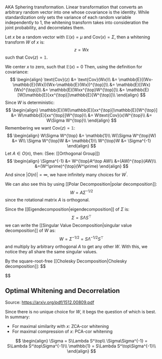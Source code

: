 AKA Sphering transformation.
Linear transformation that converts an arbitrary random vector into one whose covariance is the identity.
While standardization only sets the variance of each random variable independently to 1, the whitening transform takes into consideration the joint probability, and decorrelates them.

Let $x$ be a random vector with $\mathbb{E}(x) = \mu$ and $\text{Cov}(x)=\Sigma$, then a whitening transform $W$ of $x$ is: $$z = Wx$$such that $\text{Cov}(z) = \mathbb{1}$.

We center $x$ to zero, such that $\mathbb{E}(x) = 0$
Then, using the definition for covariance:$$
\begin{align}
\text{Cov}(z) &= \text{Cov}(Wx)\\
&= \mathbb{E}[(Wx-\mathbb{E}(Wx))(Wx-\mathbb{E}(Wx))^{\top}]\\
&= \mathbb{E}[(Wx)(Wx)^{\top}]\\
&= \mathbb{E}[Wxx^{\top}W^{\top}]\\
&= \mathbb{E}[W]\mathbb{E}[xx^{\top}]\mathbb{E}[W^{\top}]\\
\end{align}
$$Since $W$ is deterministic:
$$
\begin{align}
\mathbb{E}[W]\mathbb{E}[xx^{\top}]\mathbb{E}[W^{\top}]
&= W\mathbb{E}[xx^{\top}]W^{\top}\\
&= W\text{Cov}(x)W^{\top}\\
&= W\Sigma W^{\top}\\
\end{align}
$$Remembering we want $\text{Cov}(z) = \mathbb{1}$:
$$
\begin{align}
W\Sigma W^{\top} &= \mathbb{1}\\
W(\Sigma W^{\top}W) &= W\\
\Sigma W^{\top}W &= \mathbb{1}\\
W^{\top}W &= \Sigma^{-1}
\end{align}
$$
Let $A\in O(n)$, then:
(See: [[Orthogonal Group]])$$
\begin{align}
\Sigma^{-1} &= W^{\top}A^\top AW\\
&=(AW)^{\top}(AW)\\
&=(W^\prime)^{\top}(W^\prime)
\end{align}
$$And since $|O(n)|=\infty$, we have infinitely many choices for $W^\prime$.

We can also see this by using [[Polar Decomposition|polar decomposition]]: $$W = A\Sigma^{-1/2}
$$since the rotational matrix $A$ is orthogonal.

Since the [[Eigendecomposition|eigendecomposition]] of $\Sigma$ is:$$\Sigma = S\Lambda S^\top$$we can write the [[Singular Value Decomposition|singular value decomposition]] of $W$ as:
$$W = \Sigma^{-1/2} = S\Lambda^{-1/2} S^\top$$and multiply by arbitrary orthogonal $A$ to get any other $W$. With this, we notice they all share the same singular values.

By the square-root-free [[Cholesky Decomposition|Cholesky decomposition]]: 
$$

$$

## Optimal Whitening and Decorrelation
Source: https://arxiv.org/pdf/1512.00809.pdf

Since there is no unique choice for $W$, it begs the question of which is best.
In summary:
- For maximal similarity with $x$: ZCA-cor whitening 
- For maximal compression of $x$: PCA-cor whitening


$$
\begin{align}
\Sigma = S\Lambda S^\top\\
\Sigma\Sigma^{-1} = S\Lambda S^\top\Sigma^{-1}\\
\mathbb{1} = S\Lambda S^\top\Sigma^{-1}\\
\end{align}
$$